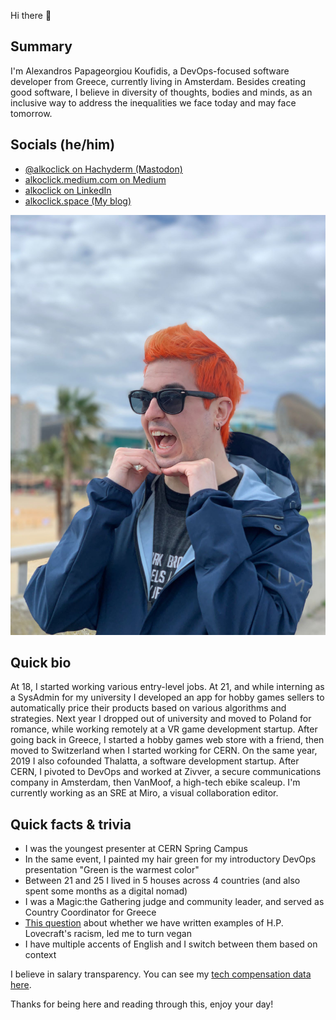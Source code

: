 Hi there 👋

## Summary
I'm Alexandros Papageorgiou Koufidis, a DevOps-focused software developer from Greece, currently living in Amsterdam. 
Besides creating good software, I believe in diversity of thoughts, bodies and minds, as an inclusive way to address the inequalities we face today and may face tomorrow. 

## Socials (he/him)
- [@alkoclick on Hachyderm (Mastodon)](https://hachyderm.io/@alkoclick)
- [alkoclick.medium.com on Medium](https://alkoclick.medium.com/)
- [alkoclick on LinkedIn](https://www.linkedin.com/in/alkoclick/)
- [alkoclick.space (My blog)](https://alkoclick.space)

![Me with orange hair in Barcelona](./media/profile-pic-2.jpg)

## Quick bio
At 18, I started working various entry-level jobs. At 21, and while interning as a SysAdmin for my university I developed an app for hobby games sellers to automatically price their products based on various algorithms and strategies. 
Next year I dropped out of university and moved to Poland for romance, while working remotely at a VR game development startup. 
After going back in Greece, I started a hobby games web store with a friend, then moved to Switzerland when I started working for CERN. 
On the same year, 2019 I also cofounded Thalatta, a software development startup. 
After CERN, I pivoted to DevOps and worked at Zivver, a secure communications company in Amsterdam, then VanMoof, a high-tech ebike scaleup.
I'm currently working as an SRE at Miro, a visual collaboration editor. 

## Quick facts & trivia
- I was the youngest presenter at CERN Spring Campus
- In the same event, I painted my hair green for my introductory DevOps presentation "Green is the warmest color"
- Between 21 and 25 I lived in 5 houses across 4 countries (and also spent some months as a digital nomad)
- I was a Magic:the Gathering judge and community leader, and served as Country Coordinator for Greece
- [This question](https://scifi.stackexchange.com/questions/226541/what-are-some-examples-of-lovecrafts-racism-in-his-published-short-stories) about whether we have written examples of H.P. Lovecraft's racism, led me to turn vegan
- I have multiple accents of English and I switch between them based on context

I believe in salary transparency. You can see my [tech compensation data here](./compensation.md).

Thanks for being here and reading through this, enjoy your day!
